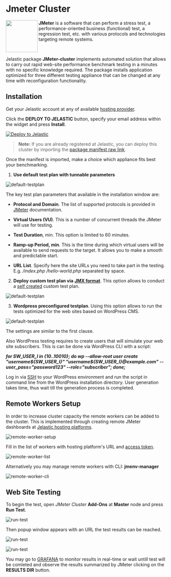 # Jmeter Cluster
<img align="left" width="100" src="images/jmeter-cluster.png">

 **JMeter** is a software that can perform a stress test, a performance-oriented business (functional) test, a regression test, etc. with various protocols and technologies targeting remote systems.

<br>

Jelastic package **JMeter-cluster** implements automated solution  that allows to carry out rapid web-site performance benchmark testing in a minutes with no specific knowledge required. The package installs application optimized for three different testing appliance that can be changed at any time with reconfiguration functionality.  

## Installation

Get your Jelastic account at any of available [hosting provider](https://jelastic.cloud/).

Click the **DEPLOY TO JELASTIC** button, specify your email address within the widget and press **Install**.

[![Deploy to Jelastic](images/deploy2jelastic.png)](https://jelastic.com/install-application/?manifest=https://raw.githubusercontent.com/jelastic-jps/jmeter-cluster/master/manifest.jps)

> **Note:** If you are already registered at Jelastic, you can deploy this cluster by importing the  [package manifest raw link](https://raw.githubusercontent.com/jelastic-jps/jmeter-cluster/master/manifest.jps).  

Once the manifest is imported, make a choice which appliance fits best your benchmarking.

1. **Use default test plan with tunnable parameters**  

![default-testplan](images/default-testplan.png)

  The key test plan parameters that available in the installation window are:  
  
  - **Protocol and Domain**. The list of supported protocols is provided in [JMeter](https://jmeter.apache.org/index.html) documentation.
    
  - **Virtual Users (VU)**. This is a number of concurrent threads the JMeter will use for testing.
    
  - **Test Duration**, min. This option is limited to 60 minutes.
    
  - **Ramp-up Period, min**. This is the time during which virtual users will be available to send requests to the target. It allows you to make a smooth and predictable start.
  
  - **URL List**. Specify here the site URLs you need to take part in the testing. E.g. */index.php* */hello-world.php* separated by space.
  
2. **Deploy custom test plan via** **[JMX format](https://cwiki.apache.org/confluence/display/JMETER/JmxTestPlan#JmxTestPlan-JMXFormat)**. This option allows to conduct a [self created](https://jmeter.apache.org/usermanual/build-test-plan.html) custom test plan. 
  
![default-testplan](images/custom-testplan.png)  
  
3. **Wordpress preconfigured testplan**. Using this option allows to run the tests optimized for the web sites based on WordPress CMS.
  
![default-testplan](images/wordpress-testplan.png)

The settings are similar to the first clause.
   
Also WordPress testing requires to create users that will simulate your web site subscribers. This is can be done via WordPress CLI with a script:

  ***for SW_USER_I in {10..10010}; do wp --allow-root user create "username${SW_USER_I}" "username${SW_USER_I}@example.com" --user_pass="password123" --role="subscriber"; done;***

Log in via [SSH](https://docs.jelastic.com/ssh-access/) to your WordPress environment and run the script in command line from the WordPress installation directory.
User generation takes time, thus wait till the generation process is completed.

## Remote Workers Setup

In order to increase cluster capacity the remote workers can be added to the cluster. This is implemented through creating remote JMeter dashboards at [Jelastic hosting platforms](https://docs.jelastic.com/jelastic-hoster-info/). 

![remote-worker-setup](images/remote-worker-setup-full.png)

Fill in the list of workers with hosting platform's URL and [access token](https://docs.jelastic.com/personal-access-tokens/).

![remote-worker-list](images/remote-worker-list.png)

Alternatively you may manage remote workers with CLI: **jmenv-manager**

![remote-worker-cli](images/remote-worker-cli.png)


## Web Site Testing

To begin the test, open *JMeter Cluster* **Add-Ons** at **Master** node and press **Run Test**.

![run-test](images/master-addons-run-test.png)

 Then popup window appears with an URL the test results can be reached.
 
 ![run-test](images/result-url.png)
  
 ![run-test](images/jmeter-results.png)
 
You may go to [GRAFANA](https://grafana.com/) to monitor results in real-time or wait untill test will be comleted and observe the results summarized by JMeter clicking on the **RESULTS DIR** button.

